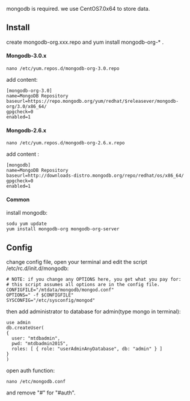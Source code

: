 
mongodb is required. we use CentOS7.0x64 to store data.

## Install

create mongodb-org.xxx.repo and yum install mongodb-org-* .

#### Mongodb-3.0.x

	nano /etc/yum.repos.d/mongodb-org-3.0.repo 

add content:

    [mongodb-org-3.0]
    name=MongoDB Repository
    baseurl=https://repo.mongodb.org/yum/redhat/$releasever/mongodb-org/3.0/x86_64/
    gpgcheck=0
    enabled=1
    
#### Mongodb-2.6.x

    nano /etc/yum.repos.d/mongodb-org-2.6.x.repo

add content :

    [mongodb]
    name=MongoDB Repository
    baseurl=http://downloads-distro.mongodb.org/repo/redhat/os/x86_64/
    gpgcheck=0
    enabled=1

#### Common

install mongodb:

	sodu yum update
	yum install mongodb-org mongodb-org-server
	
	
## Config 

change config file, open your terminal and edit the script /etc/rc.d/init.d/mongodb:


    # NOTE: if you change any OPTIONS here, you get what you pay for:
    # this script assumes all options are in the config file.
    CONFIGFILE="/mtdata/mongodb/mongod.conf"
    OPTIONS=" -f $CONFIGFILE"
    SYSCONFIG="/etc/sysconfig/mongod"


then add administrator to database for admin(type mongo in terminal):
  
    use admin
    db.createUser(
    {
      user: "mtdbadmin",
      pwd: "mtdbadmin2015",
      roles: [ { role: "userAdminAnyDatabase", db: "admin" } ]
    }
    )
    
open auth function:
  
    nano /etc/mongodb.conf
    
and remove "#" for "#auth".






	
	